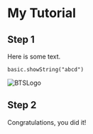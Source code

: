 # My Tutorial

## Step 1

Here is some text.
```blocks
basic.showString("abcd")
```
![BTSLogo](/SensorTech.png)

## Step 2

Congratulations, you did it!
    
